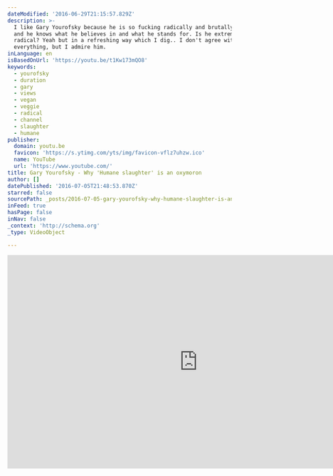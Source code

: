 ```yaml
---
dateModified: '2016-06-29T21:15:57.829Z'
description: >-
  I like Gary Yourofsky because he is so fucking radically and brutally honest
  and he knows what he believes in and what he stands for. Is he extreme and
  radical? Yeah but in a refreshing way which I dig.. I don't agree with him on
  everything, but I admire him.
inLanguage: en
isBasedOnUrl: 'https://youtu.be/t1Kw173mQO8'
keywords:
  - yourofsky
  - duration
  - gary
  - views
  - vegan
  - veggie
  - radical
  - channel
  - slaughter
  - humane
publisher:
  domain: youtu.be
  favicon: 'https://s.ytimg.com/yts/img/favicon-vflz7uhzw.ico'
  name: YouTube
  url: 'https://www.youtube.com/'
title: Gary Yourofsky - Why 'Humane slaughter' is an oxymoron
author: []
datePublished: '2016-07-05T21:48:53.870Z'
starred: false
sourcePath: _posts/2016-07-05-gary-yourofsky-why-humane-slaughter-is-an-oxymoron.md
inFeed: true
hasPage: false
inNav: false
_context: 'http://schema.org'
_type: VideoObject

---
```

<iframe src="https://cdn.embedly.com/widgets/media.html?src=https%3A%2F%2Fwww.youtube.com%2Fembed%2Ft1Kw173mQO8%3Ffeature%3Doembed&amp;url=http%3A%2F%2Fwww.youtube.com%2Fwatch%3Fv%3Dt1Kw173mQO8&amp;image=https%3A%2F%2Fi.ytimg.com%2Fvi%2Ft1Kw173mQO8%2Fhqdefault.jpg&amp;key=b7d04c9b404c499eba89ee7072e1c4f7&amp;type=text%2Fhtml&amp;schema=youtube" width="854" height="480" scrolling="no" frameborder="0" allowfullscreen="" style=""></iframe>